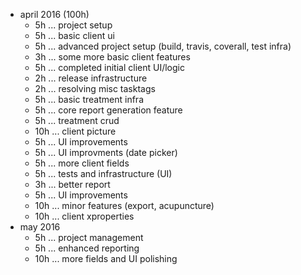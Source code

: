 

* april 2016 (100h)
  * 5h ... project setup
  * 5h ... basic client ui
  * 5h ... advanced project setup (build, travis, coverall, test infra)
  * 3h ... some more basic client features
  * 5h ... completed initial client UI/logic
  * 2h ... release infrastructure
  * 2h ... resolving misc tasktags
  * 5h ... basic treatment infra
  * 5h ... core report generation feature
  * 5h ... treatment crud
  * 10h ... client picture
  * 5h ... UI improvements
  * 5h ... UI improvments (date picker)
  * 5h ... more client fields
  * 5h ... tests and infrastructure (UI)
  * 3h ... better report
  * 5h ... UI improvements
  * 10h ... minor features (export, acupuncture)
  * 10h ... client xproperties
* may 2016
  * 5h ... project management
  * 5h ... enhanced reporting
  * 10h ... more fields and UI polishing
